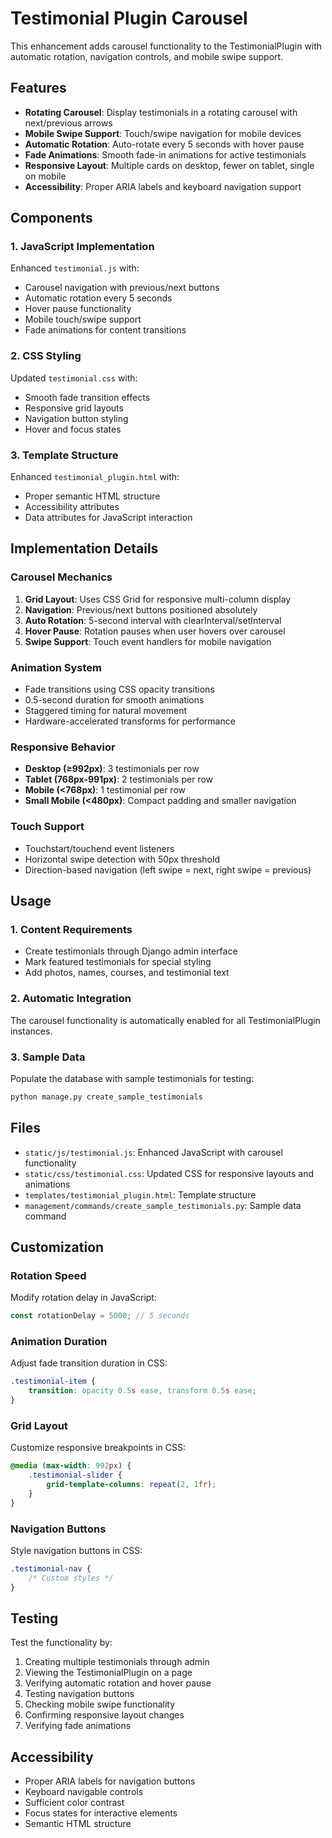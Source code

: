 # Testimonial Plugin Carousel

This enhancement adds carousel functionality to the TestimonialPlugin with automatic rotation, navigation controls, and mobile swipe support.

## Features

- **Rotating Carousel**: Display testimonials in a rotating carousel with next/previous arrows
- **Mobile Swipe Support**: Touch/swipe navigation for mobile devices
- **Automatic Rotation**: Auto-rotate every 5 seconds with hover pause
- **Fade Animations**: Smooth fade-in animations for active testimonials
- **Responsive Layout**: Multiple cards on desktop, fewer on tablet, single on mobile
- **Accessibility**: Proper ARIA labels and keyboard navigation support

## Components

### 1. JavaScript Implementation
Enhanced `testimonial.js` with:
- Carousel navigation with previous/next buttons
- Automatic rotation every 5 seconds
- Hover pause functionality
- Mobile touch/swipe support
- Fade animations for content transitions

### 2. CSS Styling
Updated `testimonial.css` with:
- Smooth fade transition effects
- Responsive grid layouts
- Navigation button styling
- Hover and focus states

### 3. Template Structure
Enhanced `testimonial_plugin.html` with:
- Proper semantic HTML structure
- Accessibility attributes
- Data attributes for JavaScript interaction

## Implementation Details

### Carousel Mechanics
1. **Grid Layout**: Uses CSS Grid for responsive multi-column display
2. **Navigation**: Previous/next buttons positioned absolutely
3. **Auto Rotation**: 5-second interval with clearInterval/setInterval
4. **Hover Pause**: Rotation pauses when user hovers over carousel
5. **Swipe Support**: Touch event handlers for mobile navigation

### Animation System
- Fade transitions using CSS opacity transitions
- 0.5-second duration for smooth animations
- Staggered timing for natural movement
- Hardware-accelerated transforms for performance

### Responsive Behavior
- **Desktop (≥992px)**: 3 testimonials per row
- **Tablet (768px-991px)**: 2 testimonials per row
- **Mobile (<768px)**: 1 testimonial per row
- **Small Mobile (<480px)**: Compact padding and smaller navigation

### Touch Support
- Touchstart/touchend event listeners
- Horizontal swipe detection with 50px threshold
- Direction-based navigation (left swipe = next, right swipe = previous)

## Usage

### 1. Content Requirements
- Create testimonials through Django admin interface
- Mark featured testimonials for special styling
- Add photos, names, courses, and testimonial text

### 2. Automatic Integration
The carousel functionality is automatically enabled for all TestimonialPlugin instances.

### 3. Sample Data
Populate the database with sample testimonials for testing:
```bash
python manage.py create_sample_testimonials
```

## Files

- `static/js/testimonial.js`: Enhanced JavaScript with carousel functionality
- `static/css/testimonial.css`: Updated CSS for responsive layouts and animations
- `templates/testimonial_plugin.html`: Template structure
- `management/commands/create_sample_testimonials.py`: Sample data command

## Customization

### Rotation Speed
Modify rotation delay in JavaScript:
```javascript
const rotationDelay = 5000; // 5 seconds
```

### Animation Duration
Adjust fade transition duration in CSS:
```css
.testimonial-item {
    transition: opacity 0.5s ease, transform 0.5s ease;
}
```

### Grid Layout
Customize responsive breakpoints in CSS:
```css
@media (max-width: 992px) {
    .testimonial-slider {
        grid-template-columns: repeat(2, 1fr);
    }
}
```

### Navigation Buttons
Style navigation buttons in CSS:
```css
.testimonial-nav {
    /* Custom styles */
}
```

## Testing

Test the functionality by:
1. Creating multiple testimonials through admin
2. Viewing the TestimonialPlugin on a page
3. Verifying automatic rotation and hover pause
4. Testing navigation buttons
5. Checking mobile swipe functionality
6. Confirming responsive layout changes
7. Verifying fade animations

## Accessibility

- Proper ARIA labels for navigation buttons
- Keyboard navigable controls
- Sufficient color contrast
- Focus states for interactive elements
- Semantic HTML structure